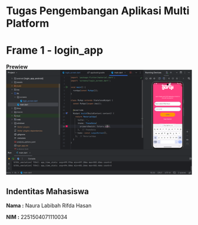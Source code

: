 # Tugas Pengembangan Aplikasi Multi Platform 
# Frame 1 - login_app

**Prewiew**
![image alt](https://github.com/nnauralabibah/Frame1_Naura_Labibah_Rifda_Hasan_Login_App/blob/0de9be4a872e822197f07110ea5a943a3518ace6/Cuplikan%20layar%202024-10-13%20210418.png)


## Indentitas Mahasiswa

**Nama :** Naura Labibah Rifda Hasan

**NIM  :** 2251504071110034

